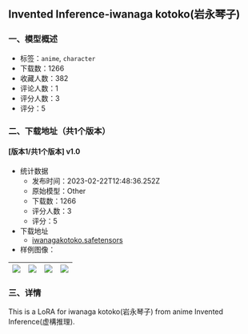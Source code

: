 ## Invented Inference-iwanaga kotoko(岩永琴子)
### 一、模型概述

- 标签：`anime`, `character`
- 下载数：1266
- 收藏人数：382
- 评论人数：1
- 评分人数：3
- 评分：5

### 二、下载地址（共1个版本）

#### [版本1/共1个版本] v1.0

- 统计数据
  - 发布时间：2023-02-22T12:48:36.252Z
  - 原始模型：Other
  - 下载数：1266
  - 评分人数：3
  - 评分：5
- 下载地址
  - [iwanagakotoko.safetensors](https://civitai.com/api/download/models/13829)
- 样例图像：

| <img src="https://image.civitai.com/xG1nkqKTMzGDvpLrqFT7WA/2361b3c1-5af3-4782-d6b1-56c7e91dd200/width=450/134091.jpeg" /> | <img src="https://image.civitai.com/xG1nkqKTMzGDvpLrqFT7WA/a9a1c295-7943-4c54-bfe9-7c612d1a9800/width=450/134096.jpeg" /> | <img src="https://image.civitai.com/xG1nkqKTMzGDvpLrqFT7WA/3adb25e4-d715-45f0-0d53-25b592b18200/width=450/134095.jpeg" /> | <img src="https://image.civitai.com/xG1nkqKTMzGDvpLrqFT7WA/13831197-ed1e-41c8-304f-5e6626c75400/width=450/134094.jpeg" /> |
| ---- | ---- | ---- | ---- |


### 三、详情
<p>This is a LoRA for iwanaga kotoko(岩永琴子) from anime Invented Inference(虚構推理).</p>
